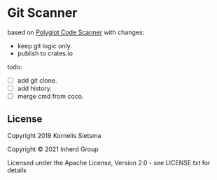 # Git Scanner

based on [Polyglot Code Scanner](https://github.com/kornysietsma/polyglot-code-scanner) with changes:

 - keep git logic only.
 - publish to crates.io

todo:

 - [ ] add git clone.
 - [ ] add history.
 - [ ] merge cmd from coco.

## License

Copyright 2019 Kornelis Sietsma

Copyright © 2021 Inherd Group

Licensed under the Apache License, Version 2.0 - see LICENSE.txt for details

